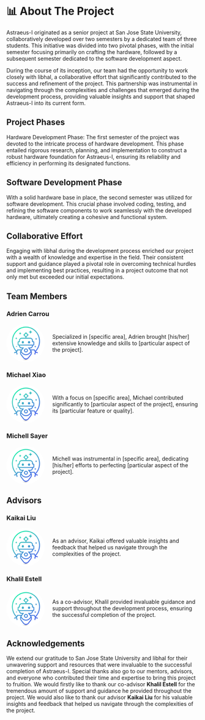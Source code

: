 # 📊 About The Project
Astraeus-I originated as a senior project at San Jose State University, collaboratively developed over two semesters by a dedicated team of three students. This initiative was divided into two pivotal phases, with the initial semester focusing primarily on crafting the hardware, followed by a subsequent semester dedicated to the software development aspect.

During the course of its inception, our team had the opportunity to work closely with libhal, a collaborative effort that significantly contributed to the success and refinement of the project. This partnership was instrumental in navigating through the complexities and challenges that emerged during the development process, providing valuable insights and support that shaped Astraeus-I into its current form.

## Project Phases
Hardware Development Phase: The first semester of the project was devoted to the intricate process of hardware development. This phase entailed rigorous research, planning, and implementation to construct a robust hardware foundation for Astraeus-I, ensuring its reliability and efficiency in performing its designated functions.

## Software Development Phase
With a solid hardware base in place, the second semester was utilized for software development. This crucial phase involved coding, testing, and refining the software components to work seamlessly with the developed hardware, ultimately creating a cohesive and functional system.

## Collaborative Effort
Engaging with libhal during the development process enriched our project with a wealth of knowledge and expertise in the field. Their consistent support and guidance played a pivotal role in overcoming technical hurdles and implementing best practices, resulting in a project outcome that not only met but exceeded our initial expectations.

## Team Members
### Adrien Carrou
<div style="display: flex; align-items: center;">
    <img src="../../assets/logo.png" style="width: 100px; height: 100px; border-radius: 50%; margin-right: 20px;">
    <p>Specialized in [specific area], Adrien brought [his/her] extensive knowledge and skills to [particular aspect of the project].</p>
</div>

### Michael Xiao
<div style="display: flex; align-items: center;">
    <img src="../../assets/logo.png" style="width: 100px; height: 100px; border-radius: 50%; margin-right: 20px;">
    <p>With a focus on [specific area], Michael contributed significantly to [particular aspect of the project], ensuring its [particular feature or quality].</p>
</div>

### Michell Sayer
<div style="display: flex; align-items: center;">
    <img src="../../assets/logo.png" style="width: 100px; height: 100px; border-radius: 50%; margin-right: 20px;">
    <p>Michell was instrumental in [specific area], dedicating [his/her] efforts to perfecting [particular aspect of the project].</p>
</div>

## Advisors
### Kaikai Liu
<div style="display: flex; align-items: center;">
    <img src="../../assets/logo.png" style="width: 100px; height: 100px; border-radius: 50%; margin-right: 20px;">
    <p>As an advisor, Kaikai offered valuable insights and feedback that helped us navigate through the complexities of the project.</p>
</div>

### Khalil Estell
<div style="display: flex; align-items: center;">
    <img src="../../assets/logo.png" style="width: 100px; height: 100px; border-radius: 50%; margin-right: 20px;">
    <p>As a co-advisor, Khalil provided invaluable guidance and support throughout the development process, ensuring the successful completion of the project.</p>
</div>

## Acknowledgements
We extend our gratitude to San Jose State University and libhal for their unwavering support and resources that were invaluable to the successful completion of Astraeus-I. Special thanks also go to our mentors, advisors, and everyone who contributed their time and expertise to bring this project to fruition. We would firstly like to thank our co-advisor **Khalil Estell** for the tremendous amount of support and guidance he provided throughout the project. We would also like to thank our advisor **Kaikai Liu** for his valuable insights and feedback that helped us navigate through the complexities of the project.

